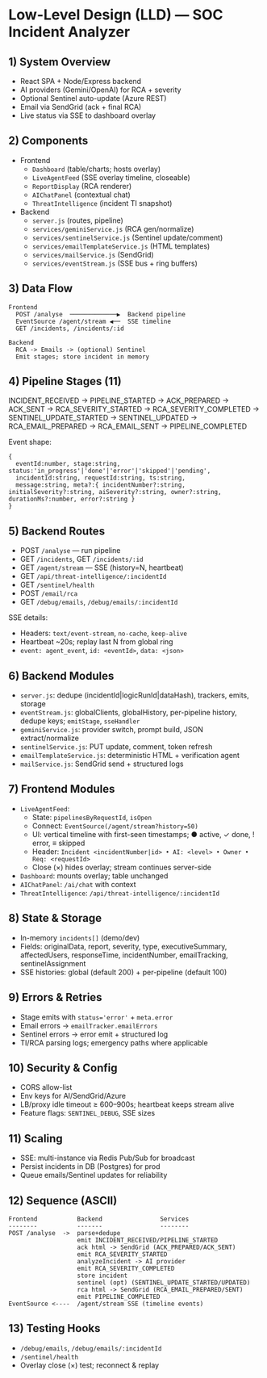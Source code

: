 # Low-Level Design (LLD) — SOC Incident Analyzer

## 1) System Overview
- React SPA + Node/Express backend
- AI providers (Gemini/OpenAI) for RCA + severity
- Optional Sentinel auto-update (Azure REST)
- Email via SendGrid (ack + final RCA)
- Live status via SSE to dashboard overlay

## 2) Components
- Frontend
  - `Dashboard` (table/charts; hosts overlay)
  - `LiveAgentFeed` (SSE overlay timeline, closeable)
  - `ReportDisplay` (RCA renderer)
  - `AIChatPanel` (contextual chat)
  - `ThreatIntelligence` (incident TI snapshot)
- Backend
  - `server.js` (routes, pipeline)
  - `services/geminiService.js` (RCA gen/normalize)
  - `services/sentinelService.js` (Sentinel update/comment)
  - `services/emailTemplateService.js` (HTML templates)
  - `services/mailService.js` (SendGrid)
  - `services/eventStream.js` (SSE bus + ring buffers)

## 3) Data Flow
```
Frontend
  POST /analyse  ─────────────▶  Backend pipeline
  EventSource /agent/stream ◀──  SSE timeline
  GET /incidents, /incidents/:id

Backend
  RCA -> Emails -> (optional) Sentinel
  Emit stages; store incident in memory
```

## 4) Pipeline Stages (11)
INCIDENT_RECEIVED → PIPELINE_STARTED → ACK_PREPARED → ACK_SENT → RCA_SEVERITY_STARTED → RCA_SEVERITY_COMPLETED → SENTINEL_UPDATE_STARTED → SENTINEL_UPDATED → RCA_EMAIL_PREPARED → RCA_EMAIL_SENT → PIPELINE_COMPLETED

Event shape:
```
{
  eventId:number, stage:string, status:'in_progress'|'done'|'error'|'skipped'|'pending',
  incidentId:string, requestId:string, ts:string,
  message:string, meta?:{ incidentNumber?:string, initialSeverity?:string, aiSeverity?:string, owner?:string, durationMs?:number, error?:string }
}
```

## 5) Backend Routes
- POST `/analyse` — run pipeline
- GET `/incidents`, GET `/incidents/:id`
- GET `/agent/stream` — SSE (history=N, heartbeat)
- GET `/api/threat-intelligence/:incidentId`
- GET `/sentinel/health`
- POST `/email/rca`
- GET `/debug/emails`, `/debug/emails/:incidentId`

SSE details:
- Headers: `text/event-stream`, `no-cache`, `keep-alive`
- Heartbeat ~20s; replay last N from global ring
- `event: agent_event`, `id: <eventId>`, `data: <json>`

## 6) Backend Modules
- `server.js`: dedupe (incidentId|logicRunId|dataHash), trackers, emits, storage
- `eventStream.js`: globalClients, globalHistory, per-pipeline history, dedupe keys; `emitStage`, `sseHandler`
- `geminiService.js`: provider switch, prompt build, JSON extract/normalize
- `sentinelService.js`: PUT update, comment, token refresh
- `emailTemplateService.js`: deterministic HTML + verification agent
- `mailService.js`: SendGrid send + structured logs

## 7) Frontend Modules
- `LiveAgentFeed`:
  - State: `pipelinesByRequestId`, `isOpen`
  - Connect: `EventSource(/agent/stream?history=50)`
  - UI: vertical timeline with first-seen timestamps; ● active, ✓ done, ! error, ≡ skipped
  - Header: `Incident <incidentNumber|id> • AI: <level> • Owner • Req: <requestId>`
  - Close (×) hides overlay; stream continues server-side
- `Dashboard`: mounts overlay; table unchanged
- `AIChatPanel`: `/ai/chat` with context
- `ThreatIntelligence`: `/api/threat-intelligence/:incidentId`

## 8) State & Storage
- In-memory `incidents[]` (demo/dev)
- Fields: originalData, report, severity, type, executiveSummary, affectedUsers, responseTime, incidentNumber, emailTracking, sentinelAssignment
- SSE histories: global (default 200) + per-pipeline (default 100)

## 9) Errors & Retries
- Stage emits with `status='error'` + `meta.error`
- Email errors -> `emailTracker.emailErrors`
- Sentinel errors -> error emit + structured log
- TI/RCA parsing logs; emergency paths where applicable

## 10) Security & Config
- CORS allow-list
- Env keys for AI/SendGrid/Azure
- LB/proxy idle timeout ≥ 600–900s; heartbeat keeps stream alive
- Feature flags: `SENTINEL_DEBUG`, SSE sizes

## 11) Scaling
- SSE: multi-instance via Redis Pub/Sub for broadcast
- Persist incidents in DB (Postgres) for prod
- Queue emails/Sentinel updates for reliability

## 12) Sequence (ASCII)
```
Frontend           Backend                Services
--------           -------                --------
POST /analyse  ->  parse+dedupe
                   emit INCIDENT_RECEIVED/PIPELINE_STARTED
                   ack html -> SendGrid (ACK_PREPARED/ACK_SENT)
                   emit RCA_SEVERITY_STARTED
                   analyzeIncident -> AI provider
                   emit RCA_SEVERITY_COMPLETED
                   store incident
                   sentinel (opt) (SENTINEL_UPDATE_STARTED/UPDATED)
                   rca html -> SendGrid (RCA_EMAIL_PREPARED/SENT)
                   emit PIPELINE_COMPLETED
EventSource <----  /agent/stream SSE (timeline events)
```

## 13) Testing Hooks
- `/debug/emails`, `/debug/emails/:incidentId`
- `/sentinel/health`
- Overlay close (×) test; reconnect & replay
